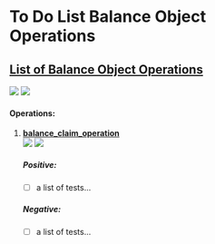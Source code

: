 # To Do List **Balance Object Operations**

## [List of Balance Object Operations](https://echo-dev.io/developers/operations/#balance-object)

![](https://img.shields.io/badge/coverage-0_operation(s)-red.svg?style=for-the-badge)
![](https://img.shields.io/badge/WIP-YES-informational.svg?style=for-the-badge)

#### Operations:
1) **[balance_claim_operation](https://echo-dev.io/developers/operations/balance_object/_balance_claim_operation/)**  
![](https://img.shields.io/badge/0_positive_test(s)-green.svg?style=plastic?logoColor=violet)
![](https://img.shields.io/badge/0_negative_test(s)-red.svg?style=plastic?logoColor=violet)

    ##### Positive:
    - [ ] a list of tests...
    ##### Negative:
    - [ ] a list of tests...